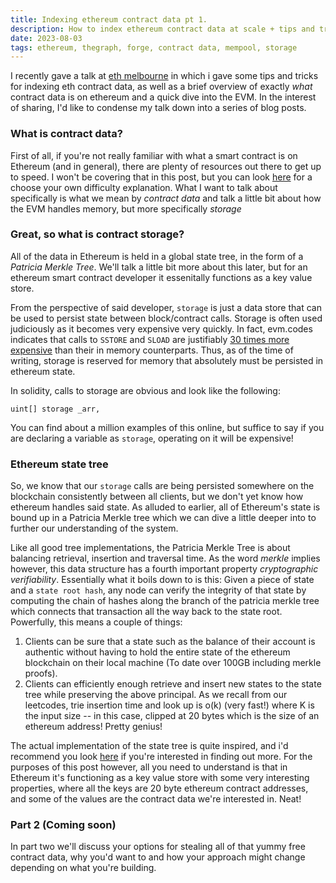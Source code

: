 ```yaml
---
title: Indexing ethereum contract data pt 1.
description: How to index ethereum contract data at scale + tips and tricks
date: 2023-08-03
tags: ethereum, thegraph, forge, contract data, mempool, storage
---
```

I recently gave a talk at [eth melbourne](https://ethmelbourne.co/) in which i gave some tips and tricks for indexing eth contract data, as well as a brief overview of exactly _what_ contract data is on ethereum and a quick dive into the EVM. In the interest of sharing, I'd like to condense my talk down into a series of blog posts.

### What is contract data?

First of all, if you're not really familiar with what a smart contract is on Ethereum (and in general), there are plenty of resources out there to get up to speed. I won't be covering that in this post, but you can look [here](https://ethereum.org/en/smart-contracts/#:~:text=Smart%20contracts%20are%20the%20fundamental,if%20this%20then%20that%20structure) for a choose your own difficulty explanation. What I want to talk about specifically is what we mean by _contract data_ and talk a little bit about how the EVM handles memory, but more specifically _storage_

### Great, so what is contract storage?
All of the data in Ethereum is held in a global state tree, in the form of a *Patricia Merkle Tree*. We'll talk a little bit more about this later, but for an ethereum smart contract developer it essenitally functions as a key value store.

From the perspective of said developer, `storage` is just a data store that can be used to persist state between block/contract calls. Storage is often used judiciously as it becomes very expensive very quickly. In fact, evm.codes indicates that calls to `SSTORE` and `SLOAD` are justifiably [30 times more expensive](https://www.evm.codes/#54?fork=shanghai) than their in memory counterparts. Thus, as of the time of writing, storage is reserved for memory that absolutely must be persisted in ethereum state.

In solidity, calls to storage are obvious and look like the following:
```solidity
uint[] storage _arr,
```

You can find about a million examples of this online, but suffice to say if you are declaring a variable as `storage`, operating on it will be expensive!
### Ethereum state tree
So, we know that our `storage` calls are being persisted somewhere on the blockchain consistently between all clients, but we don't yet know how ethereum handles said state. As alluded to earlier, all of Ethereum's state is bound up in a Patricia Merkle tree which we can dive a little deeper into to further our understanding of the system.

Like all good tree implementations, the Patricia Merkle Tree is about balancing retrieval, insertion and traversal time. As the word _merkle_ implies however, this data structure has a fourth important property _cryptographic verifiability_. Essentially what it boils down to is this: Given a piece of state and a `state root hash`, any node can verify the integrity of that state by computing the chain of hashes along the branch of the patricia merkle tree which connects that transaction all the way back to the state root. Powerfully, this means a couple of things:
1. Clients can be sure that a state such as the balance of their account is authentic without having to hold the entire state of the ethereum blockchain on their local machine (To date over 100GB including merkle proofs).
2. Clients can efficiently enough retrieve and insert new states to the state tree while preserving the above principal. As we recall from our leetcodes, trie insertion time and look up is o(k) (very fast!) where K is the input size  -- in this case, clipped at 20 bytes which is the size of an ethereum address! Pretty genius!

The actual implementation of the state tree is quite inspired, and i'd recommend you look [here](https://blog.ethereum.org/2015/11/15/merkling-in-ethereum) if you're interested in finding out more. For the purposes of this post however, all you need to understand is that in Ethereum it's functioning as a key value store with some very interesting properties, where all the keys are 20 byte ethereum contract addresses, and some of the values are the contract data we're interested in. Neat!

### Part 2 (Coming soon)
In part two we'll discuss your options for stealing all of that yummy free contract data, why you'd want to and how your approach might change depending on what you're building.
